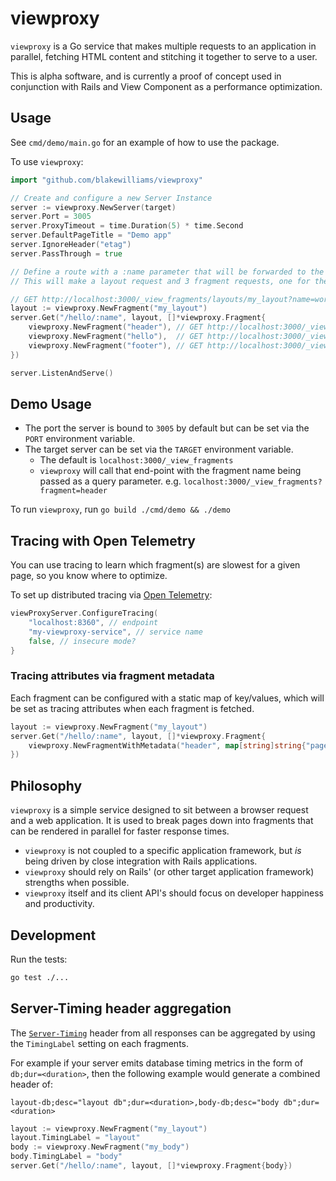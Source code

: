 # viewproxy

`viewproxy` is a Go service that makes multiple requests to an application in parallel, fetching HTML content and stitching it together to serve to a user.

This is alpha software, and is currently a proof of concept used in conjunction with Rails and View Component as a performance optimization.

## Usage

See `cmd/demo/main.go` for an example of how to use the package.

To use `viewproxy`:

```go
import "github.com/blakewilliams/viewproxy"

// Create and configure a new Server Instance
server := viewproxy.NewServer(target)
server.Port = 3005
server.ProxyTimeout = time.Duration(5) * time.Second
server.DefaultPageTitle = "Demo app"
server.IgnoreHeader("etag")
server.PassThrough = true

// Define a route with a :name parameter that will be forwarded to the target host.
// This will make a layout request and 3 fragment requests, one for the header, hello, and footer.

// GET http://localhost:3000/_view_fragments/layouts/my_layout?name=world
layout := viewproxy.NewFragment("my_layout")
server.Get("/hello/:name", layout, []*viewproxy.Fragment{
	viewproxy.NewFragment("header"), // GET http://localhost:3000/_view_fragments/header?name=world
	viewproxy.NewFragment("hello"),  // GET http://localhost:3000/_view_fragments/hello?name=world
	viewproxy.NewFragment("footer"), // GET http://localhost:3000/_view_fragments/footer?name=world
})

server.ListenAndServe()
```

## Demo Usage

- The port the server is bound to `3005` by default but can be set via the `PORT` environment variable.
- The target server can be set via the `TARGET` environment variable.
  - The default is `localhost:3000/_view_fragments`
  - `viewproxy` will call that end-point with the fragment name being passed as a query parameter. e.g. `localhost:3000/_view_fragments?fragment=header`

To run `viewproxy`, run `go build ./cmd/demo && ./demo`

## Tracing with Open Telemetry

You can use tracing to learn which fragment(s) are slowest for a given page, so you know where to optimize.

To set up distributed tracing via [Open Telemetry](https://opentelemetry.io):

```go
viewProxyServer.ConfigureTracing(
	"localhost:8360", // endpoint
	"my-viewproxy-service", // service name
	false, // insecure mode?
}
```

### Tracing attributes via fragment metadata

Each fragment can be configured with a static map of key/values, which will be set as tracing attributes when each fragment is fetched.

```go
layout := viewproxy.NewFragment("my_layout")
server.Get("/hello/:name", layout, []*viewproxy.Fragment{
	viewproxy.NewFragmentWithMetadata("header", map[string]string{"page": "homepage"}), // spans will have a "page" attribute with value "homepage"
})
```

## Philosophy

`viewproxy` is a simple service designed to sit between a browser request and a web application. It is used to break pages down into fragments that can be rendered in parallel for faster response times.

- `viewproxy` is not coupled to a specific application framework, but _is_ being driven by close integration with Rails applications.
- `viewproxy` should rely on Rails' (or other target application framework) strengths when possible.
- `viewproxy` itself and its client API's should focus on developer happiness and productivity.

## Development

Run the tests:

```sh
go test ./...
```

## Server-Timing header aggregation

The [`Server-Timing`](https://developer.mozilla.org/en-US/docs/Web/HTTP/Headers/Server-Timing)
header from all responses can be aggregated by using the `TimingLabel` setting
on each fragments.

For example if your server emits database timing metrics in the form of
`db;dur=<duration>`, then the following example would generate a combined
header of:

```
layout-db;desc="layout db";dur=<duration>,body-db;desc="body db";dur=<duration>
```


```go
layout := viewproxy.NewFragment("my_layout")
layout.TimingLabel = "layout"
body := viewproxy.NewFragment("my_body")
body.TimingLabel = "body"
server.Get("/hello/:name", layout, []*viewproxy.Fragment{body})
```
